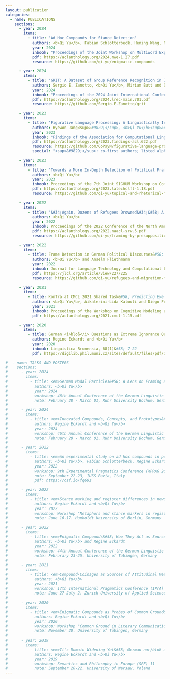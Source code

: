 ```yaml
---
layout: publication
categories:
  - name: PUBLICATIONS
    sections: 
      - year: 2024
        items:
          - title: 'Ad Hoc Compounds for Stance Detection'
            authors: <b>Qi Yu</b>, Fabian Schlotterbeck, Hening Wang, Naomi Reichmann, Britta Stolterfoht, Regine Eckardt and Miriam Butt 
            year: 2024
            inbook: "Proceedings of the Joint Workshop on Multiword Expressions and Universal Dependencies (MWE-UD 2024)"
            pdf: https://aclanthology.org/2024.mwe-1.27.pdf
            resource: https://github.com/qi-yu/enigmatic-compounds
            
      - year: 2024
        items:
          - title: 'GRIT: A Dataset of Group Reference Recognition in Italian'
            authors: Sergio E. Zanotto, <b>Qi Yu</b>, Miriam Butt and Diego Frassinelli
            year: 2024
            inbook: "Proceedings of the 2024 Joint International Conference on Computational Linguistics, Language Resources and Evaluation"
            pdf: https://aclanthology.org/2024.lrec-main.701.pdf
            resource: https://github.com/Sergio-E-Zanotto/grit
            
      - year: 2023 
        items:
          - title: 'Figurative Language Processing: A Linguistically Informed Feature Analysis of the Behavior of Language Models and Humans'
            authors: Hyewon Jang<sup>&#9829;</sup>, <b>Qi Yu</b><sup>&#9829;</sup> and Diego Frassinelli
            year: 2023
            inbook: "Findings of the Association for Computational Linguistics: ACL 2023"
            pdf: https://aclanthology.org/2023.findings-acl.622.pdf
            resource: https://github.com/CoPsyN/figurative-language-processing
            special: "<sup>&#9829;</sup>: co-first authors; listed alphabetically"
            
      - year: 2023 
        items:
          - title: 'Towards a More In-Depth Detection of Political Framing' 
            authors: <b>Qi Yu</b>
            year: 2023
            inbook: Proceedings of the 7th Joint SIGHUM Workshop on Computational Linguistics for Cultural Heritage, Social Sciences, Humanities and Literature (LaTeCH-CLfL2023)
            pdf: https://aclanthology.org/2023.latechclfl-1.18.pdf
            resource: https://github.com/qi-yu/topical-and-rhetorical-framing
            
      - year: 2022 
        items:
          - title: '&#34;Again, Dozens of Refugees Drowned&#34;&#58; A Computational Study of Political Framing Evoked by Presuppositions' 
            authors: <b>Qi Yu</b>
            year: 2022
            inbook: Proceedings of the 2022 Conference of the North American Chapter of the Association for Computational Linguistics&#58; Human Language Technologies&#58; Student Research Workshop
            pdf: https://aclanthology.org/2022.naacl-srw.5.pdf
            resource: https://github.com/qi-yu/framing-by-presuppositions
            
      - year: 2022
        items:
          - title: Frame Detection in German Political Discourses&#58; How Far Can We Go Without Large-Scale Manual Corpus Annotation?
            authors: <b>Qi Yu</b> and Anselm Fliethmann
            year: 2022
            inbook: Journal for Language Technology and Computational Linguistics, 35(2)&#58; 15–31
            pdf: https://jlcl.org/article/view/227/225
            resource: https://github.com/qi-yu/refugees-and-migration-framing-vocabulary
            
      - year: 2021   
        items:
          - title: KonTra at CMCL 2021 Shared Task&#58; Predicting Eye Movements by Combining BERT with Surface, Linguistic and Behavioral Information
            authors: <b>Qi Yu</b>, Aikaterini-Lida Kalouli and Diego Frassinelli
            year: 2021
            inbook: Proceedings of the Workshop on Cognitive Modeling and Computational Linguistics
            pdf: https://aclanthology.org/2021.cmcl-1.15.pdf
      
      - year: 2020
        items:
          - title: German <i>bloß</i> Questions as Extreme Ignorance Questions
            authors: Regine Eckardt and <b>Qi Yu</b>
            year: 2020
            inbook: Linguistica Brunensia, 68(1)&#58; 7-22
            pdf: https://digilib.phil.muni.cz/sites/default/files/pdf/142810.pdf
      
#  - name: TALKS AND POSTERS
#    sections:
#      - year: 2024
#        items:
#          - title: <em>German Modal Particles&#58; A Lens on Framing at the Non-Propositional Level</em>
#            authors: <b>Qi Yu</b>
#            year: 2024
#            workshop: 46th Annual Conference of the German Linguistic Society (DGfS 2024)
#            note: February 28 - March 01, Ruhr University Bochum, Germany
#      
#      - year: 2024
#        items:
#          - title: <em>Innovated Compounds, Concepts, and Prototypes&#58; A Road to Framing</em>
#            authors: Regine Eckardt and <b>Qi Yu</b>
#            year: 2024
#            workshop: 46th Annual Conference of the German Linguistic Society (DGfS 2024)
#            note: February 28 - March 01, Ruhr University Bochum, Germany
#            
#      - year: 2022
#        items:
#          - title: <em>An experimental study on ad hoc compounds in political discourse</em>
#            authors: <b>Qi Yu</b>, Fabian Schlotterbeck, Regine Eckardt, and Britta Stolterfoht
#            year: 2022
#            workshop: 9th Experimental Pragmatics Conference (XPRAG 2022)
#            note: September 22-23, IUSS Pavia, Italy
#            pdf: https://osf.io/fq69z
#            
#      - year: 2022 
#        items:
#          - title: <em>Stance marking and register differences in newspaper articles</em>
#            authors: Regine Eckardt and <b>Qi Yu</b>
#            year: 2022
#            workshop: Workshop "Metaphors and stance markers in register variation (MeStaR)"
#            note: June 16-17. Humboldt University of Berlin, Germany
#          
#      - year: 2022 
#        items:
#          - title: <em>Enigmatic Compounds&#58; How They Act as Source of Attitudinal Meaning</em>
#            authors: <b>Qi Yu</b> and Regine Eckardt
#            year: 2022
#            workshop: 44th Annual Conference of the German Linguistic Society (DGfS 2022)
#            note: Februrary 23-25. University of Tübingen, Germany
#            
#      - year: 2021
#        items:
#          - title: <em>Compound-Coinages as Sources of Attitudinal Meaning</em>
#            authors: <b>Qi Yu</b>
#            year: 2021
#            workshop: 17th International Pragmatics Conference (IPrA)
#            note: June 27-July 2. Zurich University of Applied Sciences, Switzerland
#
#      - year: 2020
#        items:
#          - title: <em>Enigmatic Compounds as Probes of Common Ground&#58; BILD and Other Media</em>
#            authors: Regine Eckardt and <b>Qi Yu</b>
#            year: 2020
#            workshop: Workshop "Common Ground in Literary Communication”
#            note: November 20. University of Tübingen, Germany
#            
#      - year: 2019
#        items:
#          - title: <em>It's Domain Widening Yet&#58; German nur/bloß as a Marker of Extreme Ignorance Questions</em>
#            authors: Regine Eckardt and <b>Qi Yu</b>
#            year: 2019
#            workshop: Semantics and Philosophy in Europe (SPE) 11
#            note: September 20-22. University of Warsaw, Poland
---
```


